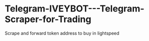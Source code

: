 # Telegram-IVEYBOT---Telegram-Scraper-for-Trading
Scrape and forward token address to buy in lightspeed
